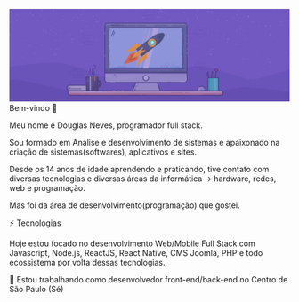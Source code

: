 ![alt text](https://github.com/douglasneves-net/douglasneves-net/blob/main/foto.png?raw=true)
Bem-vindo 👋


Meu nome é Douglas Neves, programador full stack.



Sou formado em Análise e desenvolvimento de sistemas e apaixonado na criação de sistemas(softwares), aplicativos e sites.



Desde os 14 anos de idade aprendendo e praticando, tive contato com diversas tecnologias e diversas áreas da informática -> hardware, redes, web e programação.



Mas foi da área de desenvolvimento(programação) que gostei.



⚡ Tecnologias



Hoje estou focado no desenvolvimento Web/Mobile Full Stack com Javascript, Node.js, ReactJS, React Native, CMS Joomla, PHP e todo ecossistema por volta dessas tecnologias.

🚀   Estou trabalhando como desenvolvedor front-end/back-end no Centro de São Paulo (Sé)
